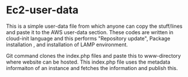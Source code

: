 # Ec2-user-data
This is a simple user-data file from which anyone can copy the stuff/lines and paste it to the AWS user-data section. These codes are written in cloud-init language and this performs "Repository update", Package installation , and installation of LAMP environment. 

Git command clones the index.php files and paste this to www-directory where website can be hosted. This index.php file uses the metadata informaiton of an instance and fetches the information and publish this. 
